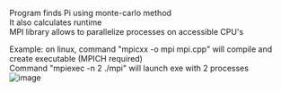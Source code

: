 Program finds Pi using monte-carlo method  
It also calculates runtime  
MPI library allows to parallelize processes on accessible CPU's

Example: on linux, command "mpicxx \-o mpi mpi.cpp" will compile and create executable (MPICH required)  
Command "mpiexec -n 2 ./mpi" will launch exe with 2 processes  
![image](https://github.com/TsengelBair/MPI_PI/assets/109037058/62a97476-d09c-43c5-89c2-26eadd3fd933)
